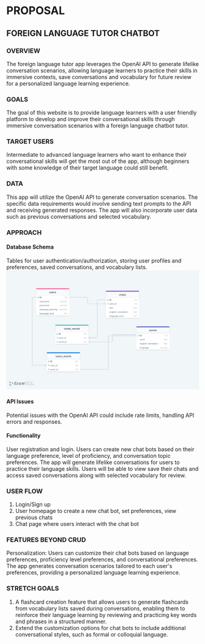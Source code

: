 # PROPOSAL

## FOREIGN LANGUAGE TUTOR CHATBOT

### OVERVIEW
The foreign language tutor app leverages the OpenAI API to generate lifelike conversation scenarios, allowing language learners to practice their skills in immersive contexts, save conversations and vocabulary for future review for a personalized language learning experience.
### GOALS
The goal of this website is to provide language learners with a user friendly platform to develop and improve their conversational skills through immersive conversation scenarios with a foreign language chatbot tutor.
### TARGET USERS
Intermediate to advanced language learners who want to enhance their conversational skills will get the most out of the app, although beginners with some knowledge of their target language could still benefit.
### DATA
This app will utilize the OpenAI API to generate conversation scenarios. The specific data requirements would involve sending text prompts to the API and receiving generated responses. The app will also incorporate user data such as previous conversations and selected vocabulary.
### APPROACH
#### Database Schema
Tables for user authentication/authorization, storing user profiles and preferences, saved conversations, and vocabulary lists.
![databaseschema](/static/images/drawSQL-foreign-language-tutor-export-2023-06-01.png)
#### API Issues
Potential issues with the OpenAI API could include rate limits, handling API errors and responses. 
#### Functionality
User registration and login. Users can create new chat bots based on their language preference, level of proficiency, and conversation topic preferences. The app will generate lifelike conversations for users to practice their language skills. Users will be able to view save their chats and access saved conversations along with selected vocabulary for review.
### USER FLOW
1. Login/Sign up
2. User homepage to create a new chat bot, set preferences, view previous chats
3. Chat page where users interact with the chat bot
### FEATURES BEYOND CRUD
Personalization: Users can customize their chat bots based on language preferences, proficiency level preferences, and conversational preferences. The app generates conversation scenarios tailored to each user's preferences, providing a personalized language learning experience.
### STRETCH GOALS
1. A flashcard creation feature that allows users to generate flashcards from vocabulary lists saved during conversations, enabling them to reinforce their language learning by reviewing and practicing key words and phrases in a structured manner.
2. Extend the customization options for chat bots to include additional conversational styles, such as formal or colloquial language.
